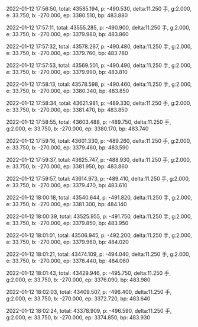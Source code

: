 2022-01-12 17:56:50, total: 43585.194, p: -490.530, delta:11.250 手, g:2.000, e: 33.750, b: -270.000, ep: 3380.510, bp: 483.880

2022-01-12 17:57:11, total: 43555.285, p: -490.900, delta:11.250 手, g:2.000, e: 33.750, b: -270.000, ep: 3379.980, bp: 483.860

2022-01-12 17:57:32, total: 43578.267, p: -490.480, delta:11.250 手, g:2.000, e: 33.750, b: -270.000, ep: 3379.760, bp: 483.780

2022-01-12 17:57:53, total: 43569.501, p: -490.490, delta:11.250 手, g:2.000, e: 33.750, b: -270.000, ep: 3379.990, bp: 483.810

2022-01-12 17:58:13, total: 43578.598, p: -490.460, delta:11.250 手, g:2.000, e: 33.750, b: -270.000, ep: 3380.340, bp: 483.850

2022-01-12 17:58:34, total: 43621.981, p: -489.330, delta:11.250 手, g:2.000, e: 33.750, b: -270.000, ep: 3381.470, bp: 483.850

2022-01-12 17:58:55, total: 43603.488, p: -489.750, delta:11.250 手, g:2.000, e: 33.750, b: -270.000, ep: 3380.170, bp: 483.740

2022-01-12 17:59:16, total: 43601.330, p: -489.260, delta:11.250 手, g:2.000, e: 33.750, b: -270.000, ep: 3379.460, bp: 483.590

2022-01-12 17:59:37, total: 43625.747, p: -488.930, delta:11.250 手, g:2.000, e: 33.750, b: -270.000, ep: 3381.950, bp: 483.860

2022-01-12 17:59:57, total: 43614.973, p: -489.410, delta:11.250 手, g:2.000, e: 33.750, b: -270.000, ep: 3379.470, bp: 483.610

2022-01-12 18:00:18, total: 43540.644, p: -491.820, delta:11.250 手, g:2.000, e: 33.750, b: -270.000, ep: 3381.300, bp: 484.140

2022-01-12 18:00:39, total: 43525.955, p: -491.750, delta:11.250 手, g:2.000, e: 33.750, b: -270.000, ep: 3379.850, bp: 483.950

2022-01-12 18:01:01, total: 43506.945, p: -492.200, delta:11.250 手, g:2.000, e: 33.750, b: -270.000, ep: 3379.960, bp: 484.020

2022-01-12 18:01:21, total: 43474.109, p: -494.040, delta:11.250 手, g:2.000, e: 33.750, b: -270.000, ep: 3378.440, bp: 484.060

2022-01-12 18:01:43, total: 43429.946, p: -495.750, delta:11.250 手, g:2.000, e: 33.750, b: -270.000, ep: 3376.090, bp: 483.980

2022-01-12 18:02:03, total: 43409.507, p: -496.400, delta:11.250 手, g:2.000, e: 33.750, b: -270.000, ep: 3372.720, bp: 483.640

2022-01-12 18:02:24, total: 43378.909, p: -496.590, delta:11.250 手, g:2.000, e: 33.750, b: -270.000, ep: 3374.850, bp: 483.930